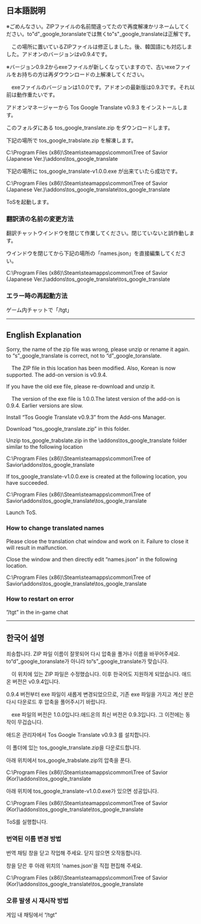## 日本語説明

※ごめんなさい。ZIPファイルの名前間違ってたので再度解凍かリネームしてください。to"d"_google_toranslateでは無くto"s"_google_translateは正解です。

　この場所に置いているZIPファイルは修正しました。後、韓国語にも対応しました。アドオンのバージョンはv0.9.4です。

※バージョン0.9.2からexeファイルが新しくなっていますので、古いexeファイルをお持ちの方は再ダウウンロードの上解凍してください。

　exeファイルのバージョンは1.0.0です。アドオンの最新版は0.9.3です。それ以前は動作重たいです。

アドオンマネージャーから Tos Google Translate v0.9.3 をインストールします。

このフォルダにある tos_google_translate.zip をダウンロードします。

下記の場所で tos_google_trabslate.zip を解凍します。

C:\Program Files (x86)\Steam\steamapps\common\Tree of Savior (Japanese Ver.)\addons\tos_google_translate

下記の場所に tos_google_translate-v1.0.0.exe が出来ていたら成功です。

C:\Program Files (x86)\Steam\steamapps\common\Tree of Savior (Japanese Ver.)\addons\tos_google_translate\tos_google_translate

ToSを起動します。

### 翻訳済の名前の変更方法

翻訳チャットウインドウを閉じて作業してください。閉じていないと誤作動します。

ウインドウを閉じてから下記の場所の「names.json」を直接編集してください。

C:\Program Files (x86)\Steam\steamapps\common\Tree of Savior (Japanese Ver.)\addons\tos_google_translate\tos_google_translate

### エラー時の再起動方法

ゲーム内チャットで「/tgt」

---------

## English Explanation

Sorry, the name of the zip file was wrong, please unzip or rename it again. to “s”_google_translate is correct, not to “d”_google_toranslate.

　The ZIP file in this location has been modified. Also, Korean is now supported. The add-on version is v0.9.4.

If you have the old exe file, please re-download and unzip it.

　The version of the exe file is 1.0.0.The latest version of the add-on is 0.9.4. Earlier versions are slow.

Install “Tos Google Translate v0.9.3” from the Add-ons Manager.

Download “tos_google_translate.zip” in this folder.

Unzip tos_google_trabslate.zip in the \addons\tos_google_translate folder similar to the following location

C:\Program Files (x86)\Steam\steamapps\common\Tree of Savior\addons\tos_google_translate

If tos_google_translate-v1.0.0.exe is created at the following location, you have succeeded.

C:\Program Files (x86)\Steam\steamapps\common\Tree of Savior\addons\tos_google_translate\tos_google_translate

Launch ToS.

### How to change translated names

Please close the translation chat window and work on it. Failure to close it will result in malfunction.

Close the window and then directly edit “names.json” in the following location.

C:\Program Files (x86)\Steam\steamapps\common\Tree of Savior\addons\tos_google_translate\tos_google_translate

### How to restart on error

”/tgt” in the in-game chat

---------

## 한국어 설명

죄송합니다. ZIP 파일 이름이 잘못되어 다시 압축을 풀거나 이름을 바꾸어주세요. to“d”_google_toranslate가 아니라 to“s”_google_translate가 맞습니다.

　이 위치에 있는 ZIP 파일은 수정했습니다. 이후 한국어도 지원하게 되었습니다. 애드온 버전은 v0.9.4입니다.

0.9.4 버전부터 exe 파일이 새롭게 변경되었으므로, 기존 exe 파일을 가지고 계신 분은 다시 다운로드 후 압축을 풀어주시기 바랍니다.

　exe 파일의 버전은 1.0.0입니다.애드온의 최신 버전은 0.9.3입니다. 그 이전에는 동작이 무겁습니다.

애드온 관리자에서 Tos Google Translate v0.9.3 를 설치합니다.

이 폴더에 있는 tos_google_translate.zip을 다운로드합니다.

아래 위치에서 tos_google_trabslate.zip의 압축을 푼다.

C:\Program Files (x86)\Steam\steamapps\common\Tree of Savior (Kor)\addons\tos_google_translate

아래 위치에 tos_google_translate-v1.0.0.exe가 있으면 성공입니다.

C:\Program Files (x86)\Steam\steamapps\common\Tree of Savior (Kor)\addons\tos_google_translate\tos_google_translate

ToS를 실행합니다.

### 번역된 이름 변경 방법

번역 채팅 창을 닫고 작업해 주세요. 닫지 않으면 오작동합니다.

창을 닫은 후 아래 위치의 'names.json'을 직접 편집해 주세요.

C:\Program Files (x86)\Steam\steamapps\common\Tree of Savior (Kor)\addons\tos_google_translate\tos_google_translate

### 오류 발생 시 재시작 방법

게임 내 채팅에서 “/tgt”
